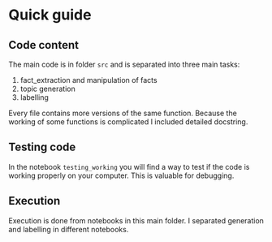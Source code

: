 
# Quick guide

## Code content

The main code is in folder `src` and is separated into three main tasks:

1. fact_extraction and manipulation of facts
2. topic generation
3. labelling

Every file contains more versions of the same function. Because the working of some functions is complicated I included detailed docstring.

## Testing code

In the notebook `testing_working` you will find a way to test if the code is working properly on your computer. This is valuable for debugging.

## Execution


Execution is done from notebooks in this main folder. I separated generation and labelling in different notebooks.

